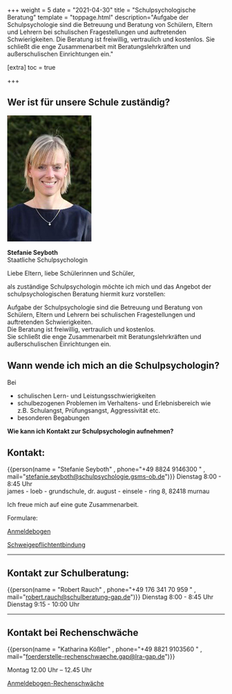 +++
weight = 5
date = "2021-04-30"
title = "Schulpsychologische Beratung"
template = "toppage.html"
description="Aufgabe der Schulpsychologie sind die Betreuung und Beratung von Schülern, Eltern und Lehrern bei schulischen Fragestellungen und auftretenden Schwierigkeiten. Die Beratung ist freiwillig, vertraulich und kostenlos. Sie schließt die enge Zusammenarbeit mit Beratungslehrkräften und außerschulischen Einrichtungen ein."

[extra]
toc = true

+++

## Wer ist für unsere Schule zuständig?

![](images/Foto_Seyboth.jpg)

**Stefanie Seyboth**  
Staatliche Schulpsychologin

Liebe Eltern, liebe Schülerinnen und Schüler,

als zuständige Schulpsychologin möchte ich mich und das Angebot der schulpsychologischen Beratung hiermit kurz vorstellen:  
  
Aufgabe der Schulpsychologie sind die Betreuung und Beratung von Schülern, Eltern und Lehrern bei schulischen Fragestellungen und auftretenden Schwierigkeiten.  
Die Beratung ist freiwillig, vertraulich und kostenlos.  
Sie schließt die enge Zusammenarbeit mit Beratungslehrkräften und außerschulischen Einrichtungen ein.

## Wann wende ich mich an die Schulpsychologin?

Bei

- schulischen Lern- und Leistungsschwierigkeiten
- schulbezogenen Problemen im Verhaltens- und Erlebnisbereich wie  
    z.B. Schulangst, Prüfungsangst, Aggressivität etc.
- besonderen Begabungen

**Wie kann ich Kontakt zur Schulpsychologin aufnehmen?**

## Kontakt:
{{person(name = "Stefanie Seyboth" , phone="+49 8824 9146300 " , mail="stefanie.seyboth@schulpsychologie.gsms-ob.de")}}
Dienstag 8:00 - 8:45 Uhr  
james - loeb - grundschule, dr. august - einsele - ring 8, 82418 murnau  

Ich freue mich auf eine gute Zusammenarbeit.  

Formulare:

[Anmeldebogen](https://volksschule-partenkirchen.de/wp-content/uploads/Anmeldebogen-GS-MS-SchütteGarmisch-1.pdf)

[Schweigepflichtentbindung](https://volksschule-partenkirchen.de/wp-content/uploads/Schweigepflichtentbindung.pdf)

* * *

## Kontakt zur Schulberatung:

{{person(name = "Robert Rauch" , phone="+49 176 341 70 959 " , mail="robert.rauch@schulberatung-gap.de")}}
Dienstag 8:00 - 8:45 Uhr  
Dienstag 9:15 - 10:00 Uhr  

* * *

## Kontakt bei Rechenschwäche


{{person(name = "Katharina Kößler" , phone="+49  8821  9103560   " , mail="foerderstelle-rechenschwaeche.gap@lra-gap.de")}}

Montag 12.00 Uhr – 12.45 Uhr  

[Anmeldebogen-Rechenschwäche](https://volksschule-partenkirchen.de/wp-content/uploads/Anmeldebogen-Rechenschwäche.pdf)
